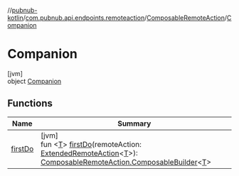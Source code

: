 //[pubnub-kotlin](../../../../index.md)/[com.pubnub.api.endpoints.remoteaction](../../index.md)/[ComposableRemoteAction](../index.md)/[Companion](index.md)

# Companion

[jvm]\
object [Companion](index.md)

## Functions

| Name | Summary |
|---|---|
| [firstDo](first-do.md) | [jvm]<br>fun &lt;[T](first-do.md)&gt; [firstDo](first-do.md)(remoteAction: [ExtendedRemoteAction](../../-extended-remote-action/index.md)&lt;[T](first-do.md)&gt;): [ComposableRemoteAction.ComposableBuilder](../-composable-builder/index.md)&lt;[T](first-do.md)&gt; |
